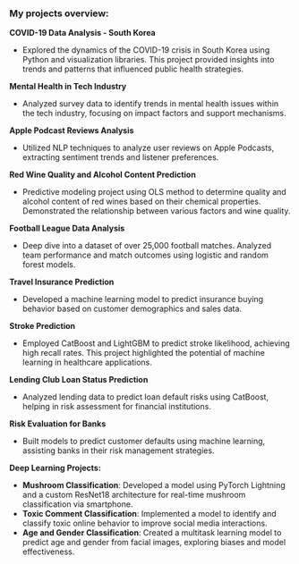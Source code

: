 ### My projects overview:

**COVID-19 Data Analysis - South Korea**

- Explored the dynamics of the COVID-19 crisis in South Korea using Python and visualization libraries. This project provided insights into trends and patterns that influenced public health strategies.

**Mental Health in Tech Industry**

- Analyzed survey data to identify trends in mental health issues within the tech industry, focusing on impact factors and support mechanisms.

**Apple Podcast Reviews Analysis**

- Utilized NLP techniques to analyze user reviews on Apple Podcasts, extracting sentiment trends and listener preferences.

**Red Wine Quality and Alcohol Content Prediction**

- Predictive modeling project using OLS method to determine quality and alcohol content of red wines based on their chemical properties. Demonstrated the relationship between various factors and wine quality.

**Football League Data Analysis**

- Deep dive into a dataset of over 25,000 football matches. Analyzed team performance and match outcomes using logistic and random forest models.

**Travel Insurance Prediction**

- Developed a machine learning model to predict insurance buying behavior based on customer demographics and sales data.

**Stroke Prediction**

- Employed CatBoost and LightGBM to predict stroke likelihood, achieving high recall rates. This project highlighted the potential of machine learning in healthcare applications.

**Lending Club Loan Status Prediction**

- Analyzed lending data to predict loan default risks using CatBoost, helping in risk assessment for financial institutions.

**Risk Evaluation for Banks**

- Built models to predict customer defaults using machine learning, assisting banks in their risk management strategies.

**Deep Learning Projects:**

- **Mushroom Classification**: Developed a model using PyTorch Lightning and a custom ResNet18 architecture for real-time mushroom classification via smartphone.
- **Toxic Comment Classification**: Implemented a model to identify and classify toxic online behavior to improve social media interactions.
- **Age and Gender Classification**: Created a multitask learning model to predict age and gender from facial images, exploring biases and model effectiveness.
